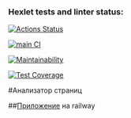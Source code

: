 ### Hexlet tests and linter status:
[![Actions Status](https://github.com/datfeelbruh/java-project-72/workflows/hexlet-check/badge.svg)](https://github.com/datfeelbruh/java-project-72/actions)  

[![main CI](https://github.com/datfeelbruh/java-project-72-sobad/actions/workflows/main.yml/badge.svg)](https://github.com/datfeelbruh/java-project-72-sobad/actions/workflows/main.yml)  

[![Maintainability](https://api.codeclimate.com/v1/badges/57e0a78528474752098b/maintainability)](https://codeclimate.com/github/datfeelbruh/java-project-72-sobad/maintainability)  

[![Test Coverage](https://api.codeclimate.com/v1/badges/57e0a78528474752098b/test_coverage)](https://codeclimate.com/github/datfeelbruh/java-project-72-sobad/test_coverage)  

#Анализатор страниц

##[Приложение](https://sobad-ceo-analyze-production.up.railway.app/) на railway



